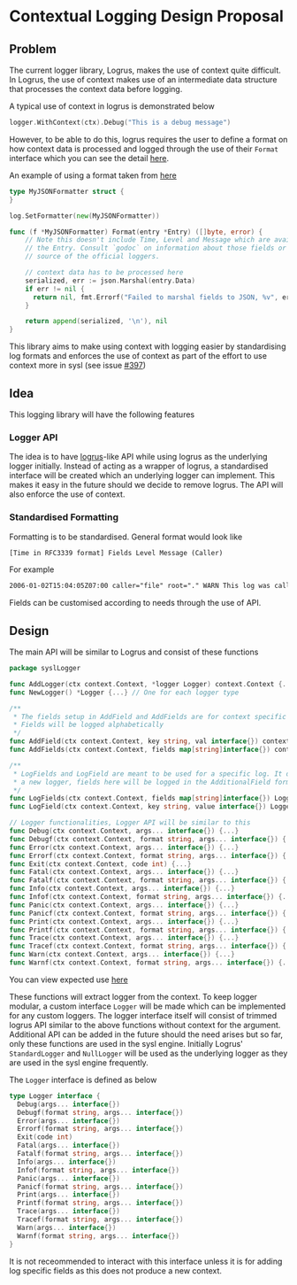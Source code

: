 # Contextual Logging Design Proposal

## Problem

The current logger library, Logrus, makes the use of context quite difficult. In Logrus, the use of context makes use of an intermediate data structure that processes the context data before logging.

A typical use of context in logrus is demonstrated below
```go
logger.WithContext(ctx).Debug("This is a debug message")
```

However, to be able to do this, logrus requires the user to define a format on how context data is processed and logged through the use of their `Format` interface which you can see the detail [here](https://godoc.org/github.com/sirupsen/logrus#TextFormatter.Format).

An example of using a format taken from [here](https://github.com/sirupsen/logrus)
```go
type MyJSONFormatter struct {
}

log.SetFormatter(new(MyJSONFormatter))

func (f *MyJSONFormatter) Format(entry *Entry) ([]byte, error) {
    // Note this doesn't include Time, Level and Message which are available on
    // the Entry. Consult `godoc` on information about those fields or read the
    // source of the official loggers.

    // context data has to be processed here
    serialized, err := json.Marshal(entry.Data)
    if err != nil {
      return nil, fmt.Errorf("Failed to marshal fields to JSON, %v", err)
    }

    return append(serialized, '\n'), nil
}
```

This library aims to make using context with logging easier by standardising log formats and enforces the use of context as part of the effort to use context more in sysl (see issue [#397](https://github.com/anz-bank/sysl/issues/397))

## Idea

This logging library will have the following features

### Logger API

The idea is to have [logrus](https://github.com/sirupsen/logrus)-like API while using logrus as the underlying logger initially. Instead of acting as a wrapper of logrus, a standardised interface will be created which an underlying logger can implement. This makes it easy in the future should we decide to remove logrus. The API will also enforce the use of context.

### Standardised Formatting

Formatting is to be standardised. General format would look like

```txt
[Time in RFC3339 format] Fields Level Message (Caller)
```

For example

```txt
2006-01-02T15:04:05Z07:00 caller="file" root="." WARN This log was called (file.go:5)
```

Fields can be customised according to needs through the use of API.

## Design

The main API will be similar to Logrus and consist of these functions

```go
package syslLogger

func AddLogger(ctx context.Context, *logger Logger) context.Context {...}
func NewLogger() *Logger {...} // One for each logger type

/**
 * The fields setup in AddField and AddFields are for context specific fields
 * Fields will be logged alphabetically
 */
func AddField(ctx context.Context, key string, val interface{}) context.Context {...}
func AddFields(ctx context.Context, fields map[string]interface{}) context.Context {...}

/**
 * LogFields and LogField are meant to be used for a specific log. It does not return context with
 * a new logger, fields here will be logged in the AdditionalField format
 */
func LogFields(ctx context.Context, fields map[string]interface{}) Logger {...}
func LogField(ctx context.Context, key string, value interface{}) Logger {...}

// Logger functionalities, Logger API will be similar to this
func Debug(ctx context.Context, args... interface{}) {...}
func Debugf(ctx context.Context, format string, args... interface{}) {...}
func Error(ctx context.Context, args... interface{}) {...}
func Errorf(ctx context.Context, format string, args... interface{}) {...}
func Exit(ctx context.Context, code int) {...}
func Fatal(ctx context.Context, args... interface{}) {...}
func Fatalf(ctx context.Context, format string, args... interface{}) {...}
func Info(ctx context.Context, args... interface{}) {...}
func Infof(ctx context.Context, format string, args... interface{}) {...}
func Panic(ctx context.Context, args... interface{}) {...}
func Panicf(ctx context.Context, format string, args... interface{}) {...}
func Print(ctx context.Context, args... interface{}) {...}
func Printf(ctx context.Context, format string, args... interface{}) {...}
func Trace(ctx context.Context, args... interface{}) {...}
func Tracef(ctx context.Context, format string, args... interface{}) {...}
func Warn(ctx context.Context, args... interface{}) {...}
func Warnf(ctx context.Context, format string, args... interface{}) {...}
```

You can view expected use [here](contextual-logging-example/main.go)

These functions will extract logger from the context. To keep logger modular, a custom interface `Logger` will be made which can be implemented for any custom loggers. The logger interface itself will consist of trimmed logrus API similar to the above functions without context for the argument. Additional API can be added in the future should the need arises but so far, only these functions are used in the sysl engine. Initially Logrus' `StandardLogger` and `NullLogger` will be used as the underlying logger as they are used in the sysl engine frequently.

The `Logger` interface is defined as below
```go
type Logger interface {
  Debug(args... interface{})
  Debugf(format string, args... interface{})
  Error(args... interface{})
  Errorf(format string, args... interface{})
  Exit(code int)
  Fatal(args... interface{})
  Fatalf(format string, args... interface{})
  Info(args... interface{})
  Infof(format string, args... interface{})
  Panic(args... interface{})
  Panicf(format string, args... interface{})
  Print(args... interface{})
  Printf(format string, args... interface{})
  Trace(args... interface{})
  Tracef(format string, args... interface{})
  Warn(args... interface{})
  Warnf(format string, args... interface{})
}
```

It is not receommended to interact with this interface unless it is for adding log specific fields as this does not produce a new context.
